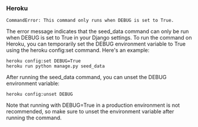 ### Heroku

`CommandError: This command only runs when DEBUG is set to True.`

The error message indicates that the seed_data command can only be run when DEBUG is set to True in your Django settings. To run the command on Heroku, you can temporarily set the DEBUG environment variable to True using the heroku config:set command. Here's an example:

```
heroku config:set DEBUG=True
heroku run python manage.py seed_data
```

After running the seed_data command, you can unset the DEBUG environment variable:

```
heroku config:unset DEBUG

```

Note that running with DEBUG=True in a production environment is not recommended, so make sure to unset the environment variable after running the command.